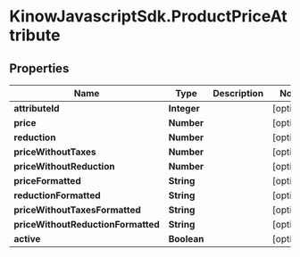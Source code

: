 # KinowJavascriptSdk.ProductPriceAttribute

## Properties
Name | Type | Description | Notes
------------ | ------------- | ------------- | -------------
**attributeId** | **Integer** |  | [optional] 
**price** | **Number** |  | [optional] 
**reduction** | **Number** |  | [optional] 
**priceWithoutTaxes** | **Number** |  | [optional] 
**priceWithoutReduction** | **Number** |  | [optional] 
**priceFormatted** | **String** |  | [optional] 
**reductionFormatted** | **String** |  | [optional] 
**priceWithoutTaxesFormatted** | **String** |  | [optional] 
**priceWithoutReductionFormatted** | **String** |  | [optional] 
**active** | **Boolean** |  | [optional] 


